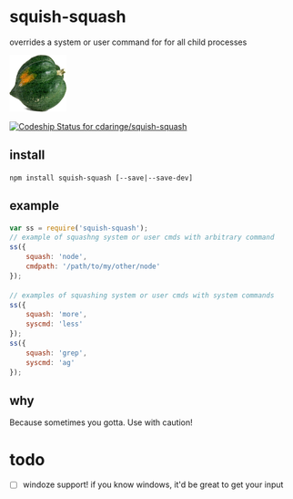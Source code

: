 # squish-squash
overrides a system or user command for for all child processes

<img width="100px" height="100px" src="https://raw.githubusercontent.com/cdaringe/squish-squash/master/img/squash.png"></img>

[ ![Codeship Status for cdaringe/squish-squash](https://codeship.com/projects/c36a2050-7e77-0133-211d-62403764d7f5/status?branch=master)](https://codeship.com/projects/120328)

## install
`npm install squish-squash [--save|--save-dev]`

## example
```js
var ss = require('squish-squash');
// example of squashng system or user cmds with arbitrary command
ss({
    squash: 'node',
    cmdpath: '/path/to/my/other/node'
});

// examples of squashing system or user cmds with system commands
ss({
    squash: 'more',
    syscmd: 'less'
});
ss({
    squash: 'grep',
    syscmd: 'ag'
});
```

## why
Because sometimes you gotta.  Use with caution!

# todo
- [ ] windoze support!  if you know windows, it'd be great to get your input
